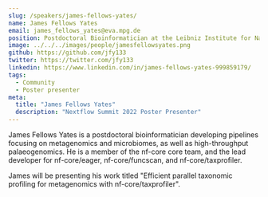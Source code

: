 ```yaml
---
slug: /speakers/james-fellows-yates/
name: James Fellows Yates
email: james_fellows_yates@eva.mpg.de
position: Postdoctoral Bioinformatician at the Leibniz Institute for Natural Product Research and Infection Biology and Max Planck Institute for Evolutionary Anthropology
image: ../../../images/people/jamesfellowsyates.png
github: https://github.com/jfy133
twitter: https://twitter.com/jfy133
linkedin: https://www.linkedin.com/in/james-fellows-yates-999859179/
tags:
  - Community
  - Poster presenter
meta:
  title: "James Fellows Yates"
  description: "Nextflow Summit 2022 Poster Presenter"
---
```

James Fellows Yates is a postdoctoral bioinformatician developing pipelines focusing on metagenomics and microbiomes, as well as high-throughput palaeogenomics. He is a member of the nf-core core team, and the lead developer for nf-core/eager, nf-core/funcscan, and nf-core/taxprofiler.

James will be presenting his work titled "Efficient parallel taxonomic profiling for metagenomics with nf-core/taxprofiler".